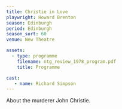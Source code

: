 ```yaml
---
title: Christie in Love
playwright: Howard Brenton
season: Edinburgh
period: Edinburgh
season_sort: 60
venue: New Theatre

assets:
  - type: programme
    filename: ntg_review_1978_program.pdf
    title: Programme

cast:
   - name: Richard Simpson
---
```


About the murderer John Christie.